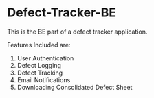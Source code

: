 # Defect-Tracker-BE

This is the BE part of a defect tracker application.

Features Included are:
1. User Authentication
2. Defect Logging
3. Defect Tracking
4. Email Notifications
5. Downloading Consolidated Defect Sheet 
